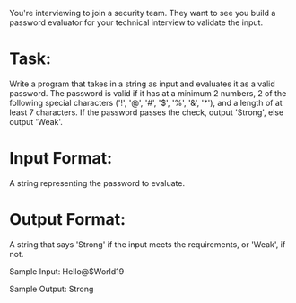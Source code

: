 You're interviewing to join a security team. They want to see you build a password evaluator for your technical interview to validate the input.

# Task: 
Write a program that takes in a string as input and evaluates it as a valid password. The password is valid if it has at a minimum 2 numbers, 2 of the following special characters ('!', '@', '#', '$', '%', '&', '*'), and a length of at least 7 characters.
If the password passes the check, output 'Strong', else output 'Weak'.

# Input Format:
A string representing the password to evaluate.

# Output Format:
A string that says 'Strong' if the input meets the requirements, or 'Weak', if not.

Sample Input: 
Hello@$World19

Sample Output: 
Strong